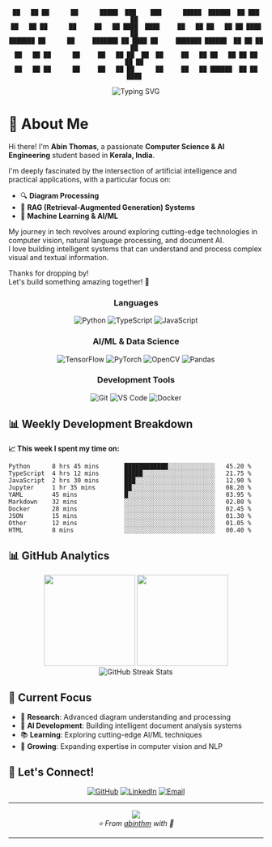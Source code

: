<div align="center">

```
██   ██ ██      ██      █████  ███    ███      █████  ██████  ██ ███    ██ 
██   ██ ██      ██     ██   ██ ████  ████     ██   ██ ██   ██ ██ ████   ██ 
███████ ██      ██     ███████ ██ ████ ██     ███████ ██████  ██ ██ ██  ██ 
██   ██ ██      ██     ██   ██ ██  ██  ██     ██   ██ ██   ██ ██ ██  ██ ██ 
██   ██ ██      ██     ██   ██ ██      ██     ██   ██ ██████  ██ ██   ████ 
```

</div>


<div align="center">
  <img src="https://readme-typing-svg.herokuapp.com?font=Fira+Code&weight=600&size=28&duration=4000&pause=1000&color=00D4AA&center=true&vCenter=true&multiline=true&width=600&height=100&lines=Computer+Science+%26+AI/ML+Engineer" alt="Typing SVG" />
</div>

# 🚀 About Me

Hi there! I'm **Abin Thomas**, a passionate **Computer Science & AI Engineering** student based in **Kerala, India**.

I'm deeply fascinated by the intersection of artificial intelligence and practical applications, with a particular focus on:

- 🔍 **Diagram Processing**  
- 🤖 **RAG (Retrieval-Augmented Generation) Systems**  
- 🧠 **Machine Learning & AI/ML**

My journey in tech revolves around exploring cutting-edge technologies in computer vision, natural language processing, and document AI.  
I love building intelligent systems that can understand and process complex visual and textual information.

Thanks for dropping by!  
Let's build something amazing together! 🚀

<div align="center">

### Languages
![Python](https://img.shields.io/badge/Python-3776AB?style=for-the-badge&logo=python&logoColor=white)
![TypeScript](https://img.shields.io/badge/TypeScript-007ACC?style=for-the-badge&logo=typescript&logoColor=white)
![JavaScript](https://img.shields.io/badge/JavaScript-F7DF1E?style=for-the-badge&logo=javascript&logoColor=black)

### AI/ML & Data Science
![TensorFlow](https://img.shields.io/badge/TensorFlow-FF6F00?style=for-the-badge&logo=tensorflow&logoColor=white)
![PyTorch](https://img.shields.io/badge/PyTorch-EE4C2C?style=for-the-badge&logo=pytorch&logoColor=white)
![OpenCV](https://img.shields.io/badge/OpenCV-27338e?style=for-the-badge&logo=OpenCV&logoColor=white)
![Pandas](https://img.shields.io/badge/Pandas-2C2D72?style=for-the-badge&logo=pandas&logoColor=white)

### Development Tools
![Git](https://img.shields.io/badge/Git-F05032?style=for-the-badge&logo=git&logoColor=white)
![VS Code](https://img.shields.io/badge/VS_Code-0078d4?style=for-the-badge&logo=visual-studio-code&logoColor=white)
![Docker](https://img.shields.io/badge/Docker-2496ED?style=for-the-badge&logo=docker&logoColor=white)

</div>



## 📊 Weekly Development Breakdown

**📈 This week I spent my time on:**

<!--START_SECTION:waka-->
```text
Python      8 hrs 45 mins       ████████████░░░░░░░░░░░░░   45.20 % 
TypeScript  4 hrs 12 mins       █████░░░░░░░░░░░░░░░░░░░░   21.75 % 
JavaScript  2 hrs 30 mins       ███░░░░░░░░░░░░░░░░░░░░░░   12.90 % 
Jupyter     1 hr 35 mins        ██░░░░░░░░░░░░░░░░░░░░░░░   08.20 % 
YAML        45 mins             █░░░░░░░░░░░░░░░░░░░░░░░░   03.95 % 
Markdown    32 mins             ░░░░░░░░░░░░░░░░░░░░░░░░░   02.80 % 
Docker      28 mins             ░░░░░░░░░░░░░░░░░░░░░░░░░   02.45 % 
JSON        15 mins             ░░░░░░░░░░░░░░░░░░░░░░░░░   01.30 % 
Other       12 mins             ░░░░░░░░░░░░░░░░░░░░░░░░░   01.05 % 
HTML        8 mins              ░░░░░░░░░░░░░░░░░░░░░░░░░   00.40 %
```
<!--END_SECTION:waka-->

## 📊 GitHub Analytics

<div align="center">
  <img height="180em" src="https://github-readme-stats.vercel.app/api?username=abinthm&show_icons=true&theme=tokyonight&include_all_commits=true&count_private=true&hide_border=true&bg_color=0D1117&title_color=00D4AA&icon_color=00D4AA&text_color=ffffff"/>
  <img height="180em" src="https://github-readme-stats.vercel.app/api/top-langs/?username=abinthm&layout=compact&langs_count=8&theme=tokyonight&hide_border=true&bg_color=0D1117&title_color=00D4AA&text_color=ffffff"/>
</div>

<div align="center">
  <img src="https://github-readme-streak-stats.herokuapp.com/?user=abinthm&theme=tokyonight&hide_border=true&background=0D1117&stroke=00D4AA&ring=00D4AA&fire=00D4AA&currStreakLabel=00D4AA" alt="GitHub Streak Stats"/>
</div>

## 🎯 Current Focus

- 🔬 **Research**: Advanced diagram understanding and processing
- 🤖 **AI Development**: Building intelligent document analysis systems
- 📚 **Learning**: Exploring cutting-edge AI/ML techniques
- 🌱 **Growing**: Expanding expertise in computer vision and NLP

## 🤝 Let's Connect!

<div align="center">

[![GitHub](https://img.shields.io/badge/GitHub-100000?style=for-the-badge&logo=github&logoColor=white)](https://github.com/abinthm)
[![LinkedIn](https://img.shields.io/badge/LinkedIn-0077B5?style=for-the-badge&logo=linkedin&logoColor=white)](https://www.linkedin.com/in/abinthomas253)
[![Email](https://img.shields.io/badge/Email-D14836?style=for-the-badge&logo=gmail&logoColor=white)](mailto:abinthomas253@gmail.com)

</div>

---

<div align="center">
  <img src="https://capsule-render.vercel.app/api?type=waving&color=gradient&customColorList=6,11,20&height=100&section=footer&animation=twinkling"/>
</div>

<div align="center">
  <i>⭐️ From <a href="https://github.com/abinthm">abinthm</a> with 💚</i>
</div>

---
